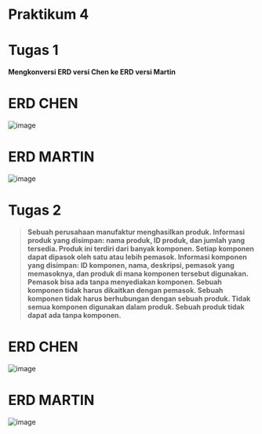# Praktikum 4

# Tugas 1
**Mengkonversi ERD versi Chen ke ERD versi Martin**

# ERD CHEN
![image](https://github.com/rafaxputra/learn_phpmyadmin/assets/75997309/f9750a54-319c-4cbc-85d1-49aebb3ee239)

# ERD MARTIN
![image](https://github.com/rafaxputra/learn_phpmyadmin/assets/75997309/86611bf8-36da-42c7-880b-548d625b8764)

# Tugas 2
> **Sebuah perusahaan manufaktur menghasilkan produk. Informasi produk yang disimpan: nama 
produk, ID produk, dan jumlah yang tersedia. Produk ini terdiri dari banyak komponen. Setiap komponen 
dapat dipasok oleh satu atau lebih pemasok. Informasi komponen yang disimpan: ID komponen, nama, 
deskripsi, pemasok yang memasoknya, dan produk di mana komponen tersebut digunakan. Pemasok bisa 
ada tanpa menyediakan komponen. Sebuah komponen tidak harus dikaitkan dengan pemasok. Sebuah 
komponen tidak harus berhubungan dengan sebuah produk. Tidak semua komponen digunakan dalam 
produk. Sebuah produk tidak dapat ada tanpa komponen.**

# ERD CHEN
![image](https://github.com/rafaxputra/learn_phpmyadmin/assets/75997309/706dd2af-6e82-44eb-a72e-1d675cf41105)

# ERD MARTIN
![image](https://github.com/rafaxputra/learn_phpmyadmin/assets/75997309/8f9041c4-affe-4fa6-a6c2-06a13cb2ac49)



